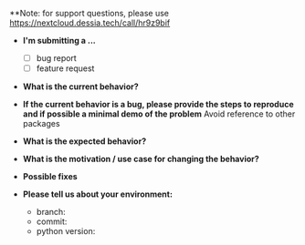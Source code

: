 **Note: for support questions, please use https://nextcloud.dessia.tech/call/hr9z9bif

* **I'm submitting a ...**
  - [ ] bug report
  - [ ] feature request

* **What is the current behavior?**



* **If the current behavior is a bug, please provide the steps to reproduce and if possible a minimal demo of the problem** Avoid reference to other packages



* **What is the expected behavior?**


* **What is the motivation / use case for changing the behavior?**


* **Possible fixes**


* **Please tell us about your environment:**
  
  - branch: 
  - commit:  
  - python version: 



